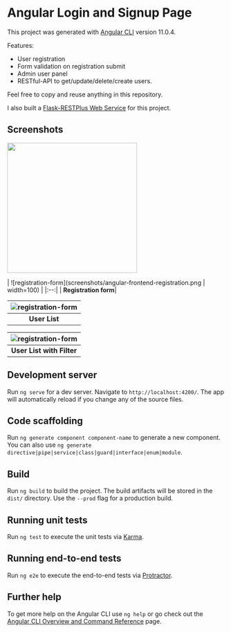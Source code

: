 # Angular Login and Signup Page

This project was generated with [Angular CLI](https://github.com/angular/angular-cli) version 11.0.4.

Features:

- User registration
- Form validation on registration submit
- Admin user panel
- RESTful-API to get/update/delete/create users. 

Feel free to copy and reuse anything in this repository.

I also built a [Flask-RESTPlus Web Service](https://github.com/rpurgstaller/Flask-RESTPlus-neo4j-backend) for this project. 

## Screenshots

<img src="https://github.com/rpurgstaller/angular-login-and-signup/blob/master/screenshots/angular-frontend-registration.png" width=300>

| ![registration-form](screenshots/angular-frontend-registration.png | width=100) |
|:--:|
| <b>Registration form</b>|

| ![registration-form](https://github.com/rpurgstaller/angular-login-and-signup/blob/master/screenshots/angular-frontend-user-list.png) |
|:--:|
| <b>User List</b>|

| ![registration-form](https://github.com/rpurgstaller/angular-login-and-signup/blob/master/screenshots/angular-frontend-user-list-filter.png) |
|:--:|
| <b>User List with Filter</b>|

## Development server

Run `ng serve` for a dev server. Navigate to `http://localhost:4200/`. The app will automatically reload if you change any of the source files.

## Code scaffolding

Run `ng generate component component-name` to generate a new component. You can also use `ng generate directive|pipe|service|class|guard|interface|enum|module`.

## Build

Run `ng build` to build the project. The build artifacts will be stored in the `dist/` directory. Use the `--prod` flag for a production build.

## Running unit tests

Run `ng test` to execute the unit tests via [Karma](https://karma-runner.github.io).

## Running end-to-end tests

Run `ng e2e` to execute the end-to-end tests via [Protractor](http://www.protractortest.org/).

## Further help

To get more help on the Angular CLI use `ng help` or go check out the [Angular CLI Overview and Command Reference](https://angular.io/cli) page.

